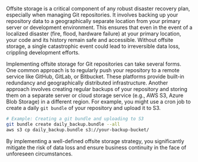 Offsite storage is a critical component of any robust disaster recovery plan, especially when managing Git repositories. It involves backing up your repository data to a geographically separate location from your primary server or development environment. This ensures that even in the event of a localized disaster (fire, flood, hardware failure) at your primary location, your code and its history remain safe and accessible. Without offsite storage, a single catastrophic event could lead to irreversible data loss, crippling development efforts.

Implementing offsite storage for Git repositories can take several forms. One common approach is to regularly push your repository to a remote service like GitHub, GitLab, or Bitbucket. These platforms provide built-in redundancy and geographically distributed infrastructure. Another approach involves creating regular backups of your repository and storing them on a separate server or cloud storage service (e.g., AWS S3, Azure Blob Storage) in a different region. For example, you might use a cron job to create a daily `git bundle` of your repository and upload it to S3.

```bash
# Example: Creating a git bundle and uploading to S3
git bundle create daily_backup.bundle --all
aws s3 cp daily_backup.bundle s3://your-backup-bucket/
```

By implementing a well-defined offsite storage strategy, you significantly mitigate the risk of data loss and ensure business continuity in the face of unforeseen circumstances.